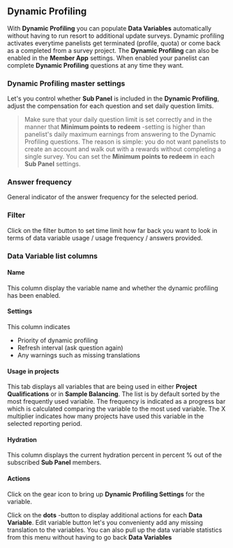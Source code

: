 ## Dynamic Profiling

With **Dynamic Profiling** you can populate **Data Variables** automatically without having to run resort to additional update surveys. Dynamic profiling activates everytime panelists get terminated (profile, quota) or come back as a completed from a survey project. The **Dynamic Profiling** can also be enabled in the **Member App** settings. When enabled your panelist can complete **Dynamic Profiling** questions at any time they want.

### Dynamic Profiling master settings
Let's you control whether **Sub Panel** is included in the **Dynamic Profiling**, adjust the compensation for each question and set daily question limits.

> Make sure that your daily question limit is set correctly and in the manner that **Minimum points to redeem** -setting is higher than panelist's daily maximum earnings from answering to the Dynamic Profiling questions. The reason is simple: you do not want panelists to create an account and walk out with a rewards without completing a single survey. You can set the **Minimum points to redeem** in each **Sub Panel** settings.

### Answer frequency
General indicator of the answer frequency for the selected period.

### Filter
Click on the filter button to set time limit how far back you want to look in terms of data variable usage / usage frequency / answers provided.

### Data Variable list columns

#### Name
This column display the variable name and whether the dynamic profiling has been enabled.

#### Settings
This column indicates
- Priority of dynamic profiling
- Refresh interval (ask question again)
- Any warnings such as missing translations

#### Usage in projects
This tab displays all variables that are being used in either **Project Qualifications** or in **Sample Balancing**. The list is by default sorted by the most frequently used variable. The frequency is indicated as a progress bar which is calculated comparing the variable to the most used variable. The X multiplier indicates how many projects have used this variable in the selected reporting period.

#### Hydration
This column displays the current hydration percent in percent % out of the subscribed **Sub Panel** members.

#### Actions
Click on the gear icon to bring up **Dynamic Profiling Settings** for the variable.

Click on the **dots** -button to display additional actions for each **Data Variable**. Edit variable button let's you convenienty add any missing translation to the variables. You can also pull up the data variable statistics from this menu without having to go back **Data Variables**
